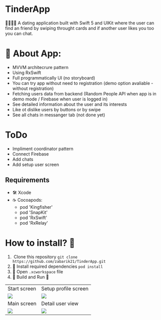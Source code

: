 # TinderApp
🙎‍♂️🙍‍♀️ A dating application built with Swift 5 and UIKit where the user can find an friend by swiping throught cards and  if another user likes you too you can chat.

# 📲 About App: 
- MVVM architecrure pattern
- Using RxSwift
- Full programmatically UI (no storyboard) 
- You can try app without need to registration (demo option avaliable - without registration)
- Fetching users data from backend (Random People API when app is in demo mode / Firebase when user is logged in)
- See detailed information about the user and its interests
- Like ot dislike users by buttons or by swipe
- See all chats in messanger tab (not done yet)

# ToDo
- Impliment coordinator pattern
- Connect Firebase
- Add chats 
- Add setup user screen

## Requirements
* 🛠 Xcode 
* ☕️ Cocoapods: 
  - pod 'Kingfisher'
  - pod 'SnapKit'
  - pod 'RxSwift'
  - pod 'RxRelay'

# How to install? 🤔
1. ️ Clone this repository
`git clone https://github.com/zabarik21/TinderApp.git`
2. 💽 Install required dependencies
`pod install`
3. 🍾 Open `.xcworkspace` file
4. 🔨 Build and Run 🏃

<table>
  <tr>
    <td>Start screen</td>
    <td>Setup profile screen</td>
  </tr>
  <tr>
    <td><img src="https://i.ibb.co/8dyby3g/Simulator-Screen-Shot-i-Phone-13-mini-2022-07-13-at-16-32-03.png"></td>
    <td><img src="https://i.ibb.co/mh9SNTF/Simulator-Screen-Shot-i-Phone-13-mini-2022-07-13-at-16-33-03.png"></td>
  </tr>
  <tr>
    <td>Main screen</td>
    <td>Detail user view</td>
  </tr>
  <tr>
    <td><img src="https://i.postimg.cc/9QGdcZ0n/main-screen.png"></td>
    <td><img src="https://i.postimg.cc/85stH4B0/userview.png"></td>
  </tr>
 </table>
